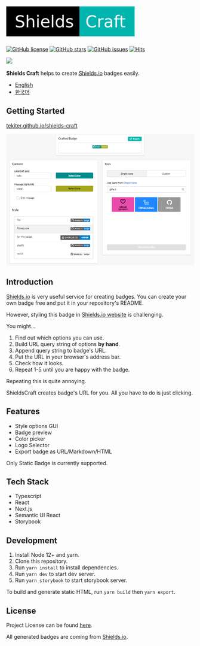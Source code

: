 # ![ShieldsCraft](public/ShieldsCraft.svg)

[![GitHub license](https://img.shields.io/github/license/Tekiter/shields-craft?style=flat-square)](https://github.com/Tekiter/shields-craft/blob/master/LICENSE.md)
[![GitHub stars](https://img.shields.io/github/stars/Tekiter/shields-craft?style=flat-square)](https://github.com/Tekiter/shields-craft/stargazers)
[![GitHub issues](https://img.shields.io/github/issues/Tekiter/shields-craft?style=flat-square)](https://github.com/Tekiter/shields-craft/issues)
[![Hits](https://hits.seeyoufarm.com/api/count/incr/badge.svg?url=https%3A%2F%2Fgithub.com%2FTekiter%2Fshields-craft&count_bg=%2368AA4C&title_bg=%23555555&icon=&icon_color=%23E7E7E7&title=hits&edge_flat=true)](https://hits.seeyoufarm.com)

[![](https://img.shields.io/badge/-Storybook-ff4785?logo=Storybook&logoColor=white&style=flat-square)](https://tekiter.github.io/shields-craft/storybook)

**Shields Craft** helps to create [Shields.io](http://shields.io/) badges easily.

-   [English](README.md)
-   [한국어](README.ko.md)

## Getting Started

[tekiter.github.io/shields-craft](https://tekiter.github.io/shields-craft)

![Screenshot](screenshots/main.png)

## Introduction

[Shields.io](http://shields.io/) is very useful service for creating badges. You can create your own badge free and put it in your repository's README.

However, styling this badge in [Shields.io website](http://shields.io/) is challenging.

You might...

1. Find out which options you can use.
2. Build URL query string of options **by hand**.
3. Append query string to badge's URL.
4. Put the URL in your browser's address bar.
5. Check how it looks.
6. Repeat 1-5 until you are happy with the badge.

Repeating this is quite annoying.

ShieldsCraft creates badge's URL for you. All you have to do is just clicking.

## Features

-   Style options GUI
-   Badge preview
-   Color picker
-   Logo Selector
-   Export badge as URL/Markdown/HTML

Only Static Badge is currently supported.

## Tech Stack

-   Typescript
-   React
-   Next.js
-   Semantic UI React
-   Storybook

## Development

1. Install Node 12+ and yarn.
2. Clone this repository.
3. Run `yarn install` to install dependencies.
4. Run `yarn dev` to start dev server.
5. Run `yarn storybook` to start storybook server.

To build and generate static HTML, run `yarn build` then `yarn export`.

## License

Project License can be found [here](LICENSE.md).

All generated badges are coming from [Shields.io](https://github.com/badges/shields).
